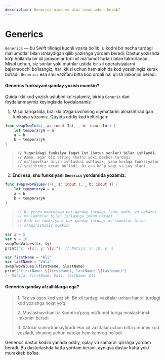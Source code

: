 ```yaml
---
description: Generics nima va ular nima uchun kerak?
---
```


# Generics

`Generics` — bu Swift tilidagi kuchli vosita bo‘lib, u kodni bir necha turdagi ma’lumotlar bilan ishlaydigan qilib yozishga yordam beradi. Dastur yozishda ko‘p hollarda bir xil jarayonlar turli xil ma’lumot turlari bilan takrorlanadi. Misol uchun, siz sonlar yoki matnlar ustida bir xil operatsiyalarni bajarmoqchi bo‘lsangiz, har ikkisi uchun ham alohida kod yozishingiz kerak bo‘ladi. `Generics` esa shu vazifani bitta kod orqali hal qilish imkonini beradi.

#### Generics funksiyani qanday yozish mumkin?

Quida ikki kod yozish uslubini ko'rsatamiz, birida `Generic` dan foydalanmaymiz keyingisida foydalanamiz

1. Misol tariqasida, biz ikki o‘zgaruvchining qiymatlarini almashtiradigan funksiya yozamiz. Quyida oddiy kod keltirilgan:

```swift
func swapTwoInts(_ a: inout Int, _ b: inout Int) {
    let temporaryA = a
    a = b
    b = temporaryA
}
```



> <pre class="language-swift"><code class="lang-swift"><strong>// Yuqoridagi funksiya faqat Int (butun sonlar) bilan ishlaydi.
> </strong>// Ammo, agar biz String (matn) yoki boshqa turdagi 
> // ma’lumotlar bilan ishlashni xohlasak, yana boshqa funksiyalar 
> // yozishimiz kerak bo‘ladi. Bu esa ko‘p vaqt va joy oladi.
> </code></pre>

2. **Endi esa, shu funksiyani `Generics` yordamida yozamiz:**

```swift
func swapTwoValues<T>(_ a: inout T, _ b: inout T) {
    let temporaryA = a
    a = b
    b = temporaryA
}
```

> ```swift
> // Bu yerda kodimizga har qanday turdagi (son, matn, va hokazo)
> // ma’lumotlar bilan ishlashga imkon beradi. 
> // Endi bu funksiyani har qanday turdagi ma’lumotlar bilan
> // chaqirishimiz mumkin:
> ```

```swift
var x = 5
var y = 10
swapTwoValues(&x, &y)
print("x: \(x), y: \(y)")  // Natija: x: 10, y: 5

var firstName = "Ali"
var lastName = "Vali"
swapTwoValues(&firstName, &lastName)
print("firstName: \(firstName), lastName: \(lastName)")  
// Natija: firstName: Vali, lastName: Ali
```

#### Generics qanday afzalliklarga ega?

> 1\. Tez va oson kod yozish: Bir xil turdagi vazifalar uchun har xil turdagi kod yozishga hojat yo‘q.
>
> 2\. Moslashuvchanlik: Kodni ko‘proq ma’lumot turiga moslashtirish imkonini beradi.
>
> 3\. Xatolar sonini kamaytiradi: Har xil vazifalar uchun bitta umumiy kod yoziladi, shuning uchun xatolar ham kamroq bo‘ladi.

Generics dastur kodini yanada oddiy, qulay va samarali qilishga yordam beradi. Bu dasturlashda katta yordam beradi, ayniqsa dastur katta yoki murakkab bo‘lsa.
